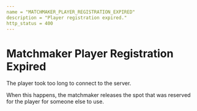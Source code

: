 ```yaml
---
name = "MATCHMAKER_PLAYER_REGISTRATION_EXPIRED"
description = "Player registration expired."
http_status = 400
---
```


# Matchmaker Player Registration Expired

The player took too long to connect to the server.

When this happens, the matchmaker releases the spot that was reserved for the
player for someone else to use.

